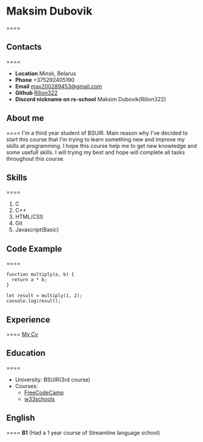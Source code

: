 # Maksim Dubovik #
====

## Contacts ##
====
+ **Location** Minsk, Belarus
+ **Phone** +375292405190
+ **Email** max200289453@gmail.com
+ **Github** [Rilion322](https://github.com/Rilion322)
+ **Discord nickname on rs-school** Maksim Dubovik(Rilion322)

## About me ##
====
I'm a third year student of BSUIR. Main reason why I've decided to start this course that I'm trying to learn something new and improve my skills at programming. I hope this course help me to get new knowledge and some usefull skills. I will trying my best and hope will complete all tasks throughout this course. 

## Skills ##
====
1. C
2. C++
3. HTML/CSS
4. Git
5. Javascript(Basic)

## Code Example ##
====
```
function multiply(a, b) {
  return a * b;
}

let result = multiply(1, 2);
console.log(result);
```

## Experience ##
====
[My Cv](https://Rilion322.github.io/rsschool-cv/cv)

## Education ##
====
+ University: BSUIR(3rd course)
+ Courses: 
    * [FreeCodeCamp](https://www.freecodecamp.org/)
    * [w33schools](https://www.w3schools.com/)

## English ##
====
**B1** (Had a 1 year course of Streamline language school)









